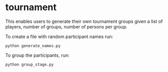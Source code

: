 # tournament

This enables users to generate their own tournament groups given a list of players, number of groups, number of persons per group.

To create a file with random participant names run:
```
python generate_names.py 
```
To group the participants, run:
```
python group_stage.py
```
